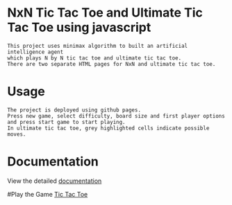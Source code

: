 # NxN Tic Tac Toe and Ultimate Tic Tac Toe using javascript
    This project uses minimax algorithm to built an artificial intelligence agent
    which plays N by N tic tac toe and ultimate tic tac toe.
    There are two separate HTML pages for NxN and ultimate tic tac toe.
# Usage
    The project is deployed using github pages.
    Press new game, select difficulty, board size and first player options
    and press start game to start playing.
    In ultimate tic tac toe, grey highlighted cells indicate possible moves.
# Documentation
 View the detailed [documentation](https://drive.google.com/drive/folders/1xtOBAmpFcy83XqYsKeygjr-FVOqYYMRd?usp=sharing)
    
#Play the Game
[Tic Tac Toe](https://vanshikar.github.io/tictactoe/)
